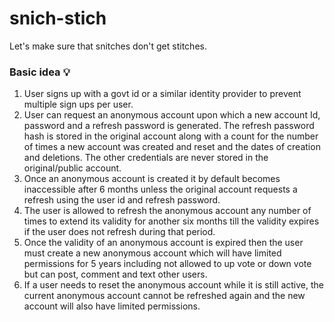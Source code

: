 # snich-stich
Let's make sure that snitches don't get stitches.


 ### Basic idea 💡
1. User signs up with a govt id or a similar identity provider to prevent multiple sign ups per user.
2. User can request an anonymous account upon which a new account Id, password and a refresh password is generated. The refresh password hash is stored in the original account along with a count for the number of times a new account was created and reset and the dates of creation and deletions. The other credentials are never stored in the original/public account.
3. Once an anonymous account is created it by default becomes inaccessible after 6 months unless the original account requests a refresh using the user id and refresh password.
4. The user is allowed to refresh the anonymous account any number of times to extend its validity for another six months till the validity expires if the user does not refresh during that period.
5. Once the validity of an anonymous account is expired then the user must create a new anonymous account which will have limited permissions for 5 years including not allowed to up vote or down vote but can post, comment and text other users.
6. If a user needs to reset the anonymous account while it is still active, the current anonymous account cannot be refreshed again and the new account will also have limited permissions.
